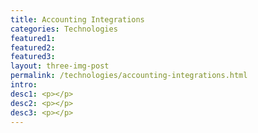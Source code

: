 ```yaml
---
title: Accounting Integrations
categories: Technologies
featured1:
featured2:
featured3:
layout: three-img-post
permalink: /technologies/accounting-integrations.html
intro:
desc1: <p></p>
desc2: <p></p>
desc3: <p></p>
---
```

